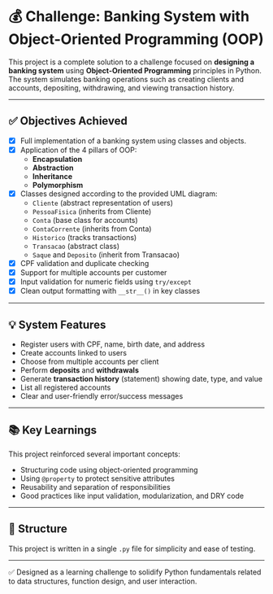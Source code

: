 # 💰 Challenge: Banking System with Object-Oriented Programming (OOP)

This project is a complete solution to a challenge focused on **designing a banking system** using **Object-Oriented Programming** principles in Python. The system simulates banking operations such as creating clients and accounts, depositing, withdrawing, and viewing transaction history.

---

## ✅ Objectives Achieved

- [x] Full implementation of a banking system using classes and objects.
- [x] Application of the 4 pillars of OOP:
  - **Encapsulation**
  - **Abstraction**
  - **Inheritance**
  - **Polymorphism**
- [x] Classes designed according to the provided UML diagram:
  - `Cliente` (abstract representation of users)
  - `PessoaFisica` (inherits from Cliente)
  - `Conta` (base class for accounts)
  - `ContaCorrente` (inherits from Conta)
  - `Historico` (tracks transactions)
  - `Transacao` (abstract class)
  - `Saque` and `Deposito` (inherit from Transacao)
- [x] CPF validation and duplicate checking
- [x] Support for multiple accounts per customer
- [x] Input validation for numeric fields using `try/except`
- [x] Clean output formatting with `__str__()` in key classes

---

## 💡 System Features

- Register users with CPF, name, birth date, and address
- Create accounts linked to users
- Choose from multiple accounts per client
- Perform **deposits** and **withdrawals**
- Generate **transaction history** (statement) showing date, type, and value
- List all registered accounts
- Clear and user-friendly error/success messages

---

## 📚 Key Learnings

This project reinforced several important concepts:

- Structuring code using object-oriented programming
- Using `@property` to protect sensitive attributes
- Reusability and separation of responsibilities
- Good practices like input validation, modularization, and DRY code

---

## 📁 Structure

This project is written in a single `.py` file for simplicity and ease of testing.

---

✅ Designed as a learning challenge to solidify Python fundamentals related to data structures, function design, and user interaction.